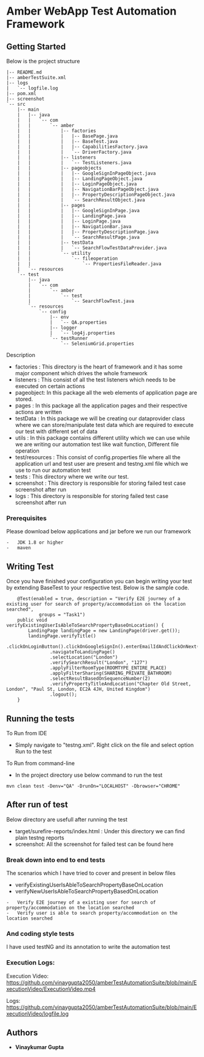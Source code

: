 # Amber WebApp Test Automation Framework

## Getting Started

Below is the project structure
```
|-- README.md
|-- amberTestSuite.xml
|-- logs
|   `-- logfile.log
|-- pom.xml
|-- screenshot
`-- src
    |-- main
    |   |-- java
    |   |   `-- com
    |   |       `-- amber
    |   |           |-- factories
    |   |           |   |-- BasePage.java
    |   |           |   |-- BaseTest.java
    |   |           |   |-- CapabilitiesFactory.java
    |   |           |   `-- DriverFactory.java
    |   |           |-- listeners
    |   |           |   `-- TestListeners.java
    |   |           |-- pageobjects
    |   |           |   |-- GoogleSignInPageObject.java
    |   |           |   |-- LandingPageObject.java
    |   |           |   |-- LoginPageObject.java
    |   |           |   |-- NavigationBarPageObject.java
    |   |           |   |-- PropertyDescriptionPageObject.java
    |   |           |   `-- SearchResultObject.java
    |   |           |-- pages
    |   |           |   |-- GoogleSignInPage.java
    |   |           |   |-- LandingPage.java
    |   |           |   |-- LoginPage.java
    |   |           |   |-- NavigationBar.java
    |   |           |   |-- PropertyDescriptionPage.java
    |   |           |   `-- SearchResultPage.java
    |   |           |-- testData
    |   |           |   `-- SearchFlowTestDataProvider.java
    |   |           `-- utility
    |   |               `-- fileoperation
    |   |                   `-- PropertiesFileReader.java
    |   `-- resources
    `-- test
        |-- java
        |   `-- com
        |       `-- amber
        |           `-- test
        |               `-- SearchFlowTest.java
        `-- resources
            `-- config
                |-- env
                |   `-- QA.properties
                |-- logger
                |   `-- log4j.properties
                `-- testRunner
                    `-- SeleniumGrid.properties

```
Description
-   factories : This directory is the heart of framework and it has some major component which drives the whole framework
-   listeners : This consist of all the test listeners which needs to be executed on certain actions 
-   pageobject: In this package all the web elements of application page are stored.
-   pages : In this package all the application pages and their respective actions are written
-   testData : In this package we will be creating our dataprovider class where we can store/manipulate test data which are required to execute our test with different set of data  
-   utils : In this package contains different utility which we can use while we are writing our automation test like wait function, Different file operation
-   test/resources : This consist of config.properties file where all the application url and test user are present and testng.xml file which we use to run our automation test
-   tests     : This directory where we write our test.
-   screenshot : This directory is responsible for storing failed test case screenshot after run
-   logs : This directory is responsible for storing failed test case screenshot after run
### Prerequisites

Please download below applications and jar before we run our framework

```
-   JDK 1.8 or higher
-   maven
```

## Writing Test

Once you have finished your configuration you can begin writing your test by extending BaseTest to your respective test. Below is the sample code.
```
    @Test(enabled = true, description = "Verify E2E journey of a existing user for search of property/accommodation on the location searched",
            groups = "Task1")
    public void verifyExistingUserIsAbleToSearchPropertyBaseOnLocation() {
        LandingPage landingPage = new LandingPage(driver.get());
        landingPage.verifyTitle()
                .clickOnLoginButton().clickOnGoogleSignIn().enterEmailIdAndClickOnNext().enterPasswordAndClickOnNext()
                .navigateToLandingPage()
                .selectLocation("London")
                .verifySearchResult("London", "127")
                .applyFilterRoomType(ROOMTYPE_ENTIRE_PLACE)
                .applyFilterSharing(SHARING_PRIVATE_BATHROOM)
                .selectResultBasedOnSequenceNumber(2)
                .verifyPropertyTitleAndLocation("Chapter Old Street, London", "Paul St, London, EC2A 4JH, United Kingdom")
                .logout();
    }

```

## Running the tests

To Run from IDE
-   Simply navigate to "testng.xml".
    Right click on the file and select option Run to the test

To Run from command-line
-   In the project directory use below command to run the test 
```
mvn clean test -Denv="QA" -DrunOn="LOCALHOST" -Dbrowser="CHROME"
```

## After run of test
Below directory are usefull after running the test
- target/surefire-reports/index.html : Under this directory we can find plain testng reports
- screenshot: All the screenshot for failed test can be found here

### Break down into end to end tests

The scenarios which I have tried to cover and present in below files
- verifyExistingUserIsAbleToSearchPropertyBaseOnLocation
- verifyNewUserIsAbleToSearchPropertyBasedOnLocation

```
-   Verify E2E journey of a existing user for search of property/accommodation on the location searched
-   Verify user is able to search property/accommodation on the location searched
```

### And coding style tests

I have used testNG and its annotation to write the automation test

### Execution Logs:

Execution Video:
https://github.com/vinaygupta2050/amberTestAutomationSuite/blob/main/ExecutionVideo/ExecutionVideo.mp4

Logs:
https://github.com/vinaygupta2050/amberTestAutomationSuite/blob/main/ExecutionVideo/logfile.log

## Authors

* **Vinaykumar Gupta**
